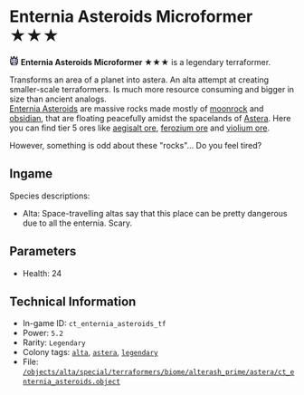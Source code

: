 # Enternia Asteroids Microformer ★★★

<img src="https://raw.githubusercontent.com/Ceterai/Enternia/main/objects/alta/special/terraformers/biome/alterash_prime/astera/icon.png" alt="Enternia Asteroids Microformer ★★★ icon" loading="lazy" height=16px width="auto" /> **Enternia Asteroids Microformer ★★★** is a legendary terraformer.

Transforms an area of a planet into astera. An alta attempt at creating smaller-scale terraformers. Is much more resource consuming and bigger in size than ancient analogs.  
[Enternia Asteroids](https://ceterai.github.io/MyEnternia/Wiki/EnterniaAsteroids) are massive rocks made mostly of [moonrock](https://ceterai.github.io/MyEnternia/Wiki/moonrock) and [obsidian](https://ceterai.github.io/MyEnternia/Wiki/obsidian), that are floating peacefully amidst the spacelands of [Astera](https://ceterai.github.io/MyEnternia/Wiki/Tags/Astera). Here you can find tier 5 ores like [aegisalt ore](https://ceterai.github.io/MyEnternia/Wiki/aegisaltore), [ferozium ore](https://ceterai.github.io/MyEnternia/Wiki/feroziumore) and [violium ore](https://ceterai.github.io/MyEnternia/Wiki/violiumore).

However, something is odd about these "rocks"... Do you feel tired?

## Ingame

Species descriptions:

- Alta: Space-travelling altas say that this place can be pretty dangerous due to all the enternia. Scary.

## Parameters

- Health: 24

## Technical Information

- In-game ID: `ct_enternia_asteroids_tf`
- Power: `5.2`
- Rarity: `Legendary`
- Colony tags: [`alta`](https://ceterai.github.io/MyEnternia/Wiki/Tags/Alta), [`astera`](https://ceterai.github.io/MyEnternia/Wiki/Tags/Astera), [`legendary`](https://ceterai.github.io/MyEnternia/Wiki/Tags/Legendary)
- File: [`/objects/alta/special/terraformers/biome/alterash_prime/astera/ct_enternia_asteroids.object`](https://github.com/Ceterai/Enternia/blob/main/objects/alta/special/terraformers/biome/alterash_prime/astera/ct_enternia_asteroids.object)
